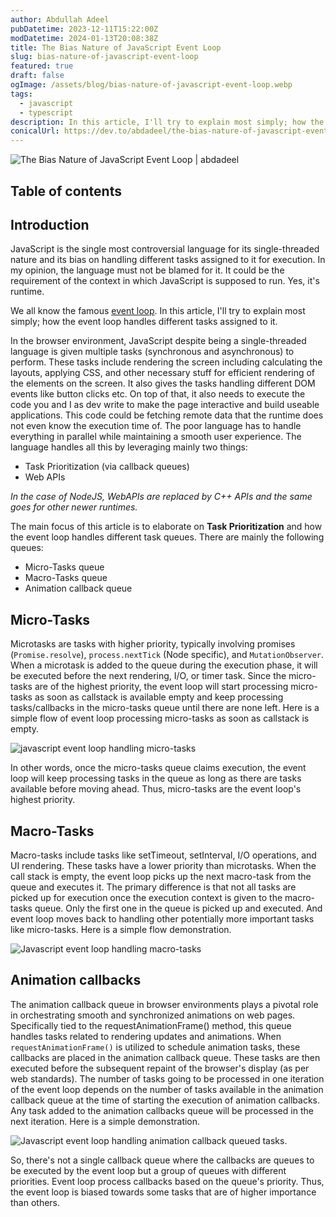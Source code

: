 ```yaml
---
author: Abdullah Adeel
pubDatetime: 2023-12-11T15:22:00Z
modDatetime: 2024-01-13T20:08:38Z
title: The Bias Nature of JavaScript Event Loop
slug: bias-nature-of-javascript-event-loop
featured: true
draft: false
ogImage: /assets/blog/bias-nature-of-javascript-event-loop.webp
tags:
  - javascript
  - typescript
description: In this article, I'll try to explain most simply; how the event loop handles different tasks assigned to it.
conicalUrl: https://dev.to/abdadeel/the-bias-nature-of-javascript-event-loop-4i9e
---
```


![The Bias Nature of JavaScript Event Loop | abdadeel](@assets/blog/bias-nature-of-javascript-event-loop.webp)

## Table of contents

## Introduction

JavaScript is the single most controversial language for its single-threaded nature and its bias on handling different tasks assigned to it for execution. In my opinion, the language must not be blamed for it. It could be the requirement of the context in which JavaScript is supposed to run. Yes, it's runtime.

We all know the famous [event loop](https://developer.mozilla.org/en-US/docs/Web/JavaScript/Event_loop). In this article, I'll try to explain most simply; how the event loop handles different tasks assigned to it.

In the browser environment, JavaScript despite being a single-threaded language is given multiple tasks (synchronous and asynchronous) to perform. These tasks include rendering the screen including calculating the layouts, applying CSS, and other necessary stuff for efficient rendering of the elements on the screen. It also gives the tasks handling different DOM events like button clicks etc. On top of that, it also needs to execute the code you and I as dev write to make the page interactive and build useable applications. This code could be fetching remote data that the runtime does not even know the execution time of. The poor language has to handle everything in parallel while maintaining a smooth user experience. The language handles all this by leveraging mainly two things:

- Task Prioritization (via callback queues)
- Web APIs

_In the case of NodeJS, WebAPIs are replaced by C++ APIs and the same goes for other newer runtimes._

The main focus of this article is to elaborate on **Task Prioritization** and how the event loop handles different task queues. There are mainly the following queues:

- Micro-Tasks queue
- Macro-Tasks queue
- Animation callback queue

## Micro-Tasks

Microtasks are tasks with higher priority, typically involving promises
(`Promise.resolve`), `process.nextTick` (Node specific), and `MutationObserver`. When a microtask is added to the queue during the execution phase, it will be executed before the next rendering, I/O, or timer task. Since the micro-tasks are of the highest priority, the event loop will start processing micro-tasks as soon as callstack is available empty and keep processing tasks/callbacks in the micro-tasks queue until there are none left.
Here is a simple flow of event loop processing micro-tasks as soon as callstack is empty.

![javascript event loop handling micro-tasks](https://dev-to-uploads.s3.amazonaws.com/uploads/articles/7mmr5t4k78zteok8789k.png)

In other words, once the micro-tasks queue claims execution, the event loop will keep processing tasks in the queue as long as there are tasks available before moving ahead. Thus, micro-tasks are the event loop's highest priority.

## Macro-Tasks

Macro-tasks include tasks like setTimeout, setInterval, I/O operations, and UI rendering. These tasks have a lower priority than microtasks. When the call stack is empty, the event loop picks up the next macro-task from the queue and executes it. The primary difference is that not all tasks are picked up for execution once the execution context is given to the macro-tasks queue. Only the first one in the queue is picked up and executed. And event loop moves back to handling other potentially more important tasks like micro-tasks. Here is a simple flow demonstration.

![Javascript event loop handling macro-tasks](https://dev-to-uploads.s3.amazonaws.com/uploads/articles/wr320h3evqqjp2xmvbp9.png)

## Animation callbacks

The animation callback queue in browser environments plays a pivotal role in orchestrating smooth and synchronized animations on web pages. Specifically tied to the requestAnimationFrame() method, this queue handles tasks related to rendering updates and animations. When `requestAnimationFrame()` is utilized to schedule animation tasks, these callbacks are placed in the animation callback queue. These tasks are then executed before the subsequent repaint of the browser's display (as per web standards).
The number of tasks going to be processed in one iteration of the event loop depends on the number of tasks available in the animation callback queue at the time of starting the execution of animation callbacks. Any task added to the animation callbacks queue will be processed in the next iteration. Here is a simple demonstration.

![Javascript event loop handling animation callback queued tasks.](https://dev-to-uploads.s3.amazonaws.com/uploads/articles/kxcshfn9klublvpuwtxx.png)

So, there's not a single callback queue where the callbacks are queues to be executed by the event loop but a group of queues with different priorities. Event loop process callbacks based on the queue's priority. Thus, the event loop is biased towards some tasks that are of higher importance than others.
